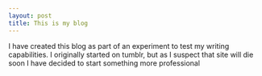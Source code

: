 ```yaml
---
layout: post
title: This is my blog
---
```


I have created this blog as part of an experiment to test my writing capabilities. 
I originally started on tumblr, but as I suspect that site will die soon I have decided to start something more professional
